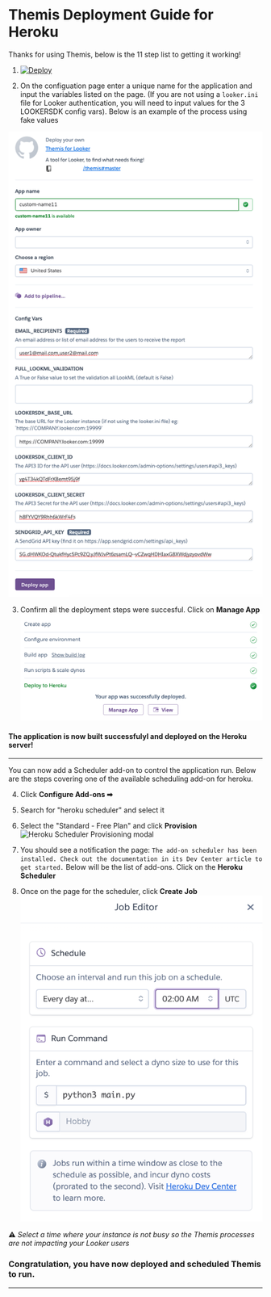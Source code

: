 # Themis Deployment Guide for Heroku

Thanks for using Themis, below is the 11 step list to getting it working!

1. [![Deploy](https://www.herokucdn.com/deploy/button.svg)](https://heroku.com/deploy?template=https://github.com/looker-open-source/themis/tree/master)

2. On the configuation page enter a unique name for the application and input the variables listed on the page. (If you are not using a `looker.ini` file for Looker authentication, you will need to input values for the 3 LOOKERSDK config vars). Below is an example of the process using fake values

![](/docs/img/Heroku/step1_enter_vars.png "Creating the VM Instance")

3. Confirm all the deployment steps were succesful. Click on **Manage App**
![](/docs/img/Heroku/step2_app_deployment.png "Creating the VM Instance")

#### The application is now built successfulyl and deployed on the Heroku server!

------------
   
You can now add a Scheduler add-on to control the application run. 
Below are the steps covering one of the available scheduling add-on for heroku.

4. Click **Configure Add-ons ➡**

5. Search for "heroku scheduler" and select it
6. Select the "Standard - Free Plan" and click **Provision**
![](/docs/img/Heroku/step3+provision_scheduler.png "Heroku Scheduler Provisioning modal")

7. You should see a notification the page: `The add-on scheduler has been installed. Check out the documentation in its Dev Center article to get started.` Below will be the list of add-ons. Click on the **Heroku Scheduler**
8. Once on the page for the scheduler, click **Create Job**
![](/docs/img/Heroku/step4_Heroku_Scheduler.png "Define your Schedule Job")

⚠️ _Select a time where your instance is not busy so the Themis processes are not impacting your Looker users_

### Congratulation, you have now deployed and scheduled Themis to run.

-------------





